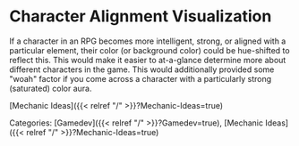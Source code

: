 # Character Alignment Visualization

If a character in an RPG becomes more intelligent, strong, or aligned with a
particular element, their color (or background color) could be hue-shifted to
reflect this. This would make it easier to at-a-glance determine more about
different characters in the game. This would additionally provided some "woah"
factor if you come across a character with a particularly strong (saturated)
color aura.








[Mechanic Ideas]({{< relref "/" >}}?Mechanic-Ideas=true)

Categories: [Gamedev]({{< relref "/" >}}?Gamedev=true),
[Mechanic Ideas]({{< relref "/" >}}?Mechanic-Ideas=true)